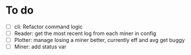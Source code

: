 # To do
  - [ ] cli: Refactor command logic
  - [ ] Reader: get the most recent log from each miner in config
  - [ ] Plotter: manage losing a miner better, currently eff and avg get buggy
  - [ ] Miner: add status var
